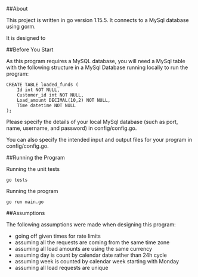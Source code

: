 
##About

This project is written in go version 1.15.5. It connects to a MySql database using gorm.

It is designed to

##Before You Start

As this program requires a MySQL database, you will need a MySql table with the following structure in a MySql Database running locally to run the program:

```
CREATE TABLE loaded_funds (
    Id int NOT NULL,
    Customer_id int NOT NULL,
    Load_amount DECIMAL(10,2) NOT NULL,
    Time datetime NOT NULL
);
```

Please specify the details of your local MySql database (such as port, name, username, and password) in config/config.go.

You can also specify the intended input and output files for your program in config/config.go.

##Running the Program

Running the unit tests
```
go tests
```

Running the program

```
go run main.go
```

##Assumptions

The following assumptions were made when designing this program:
- going off given times for rate limits
- assuming all the requests are coming from the same time zone
- assuming all load amounts are using the same currency
- assuming day is count by calendar date rather than 24h cycle
- assuming week is counted by calendar week starting with Monday
- assuming all load requests are unique
